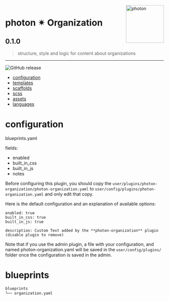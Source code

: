 <a href="https://photon-platform.net/">
    <img src="https://photon-platform.net/user/images/photon-logo-banner.png" alt="photon" title="photon" align="right" height="120" />
</a>


# photon ✴ Organization

## 0.1.0
> structure, style and logic for content about organizations

---

![GitHub release](https://img.shields.io/github/v/tag/photon-platform/grav-theme-photon)

- [configuration](#configuration)
- [templates](#templates)
- [scaffolds](#scaffolds)
- [scss](#scss)
- [assets](#assets)
- [languages](#languages)

# configuration
blueprints.yaml

fields:
- enabled
- built_in_css
- built_in_js
- notes

Before configuring this plugin, you should copy the `user/plugins/photon-organization/photon-organization.yaml` to `user/config/plugins/photon-organization.yaml` and only edit that copy.

Here is the default configuration and an explanation of available options:

```
enabled: true
built_in_css: true
built_in_js: true

description: Custom Text added by the **photon-organization** plugin (disable plugin to remove)
```

Note that if you use the admin plugin, a file with your configuration, and named photon-organization.yaml will be saved in the `user/config/plugins/` folder once the configuration is saved in the admin.


# blueprints

```sh
blueprints
└── organization.yaml
```
